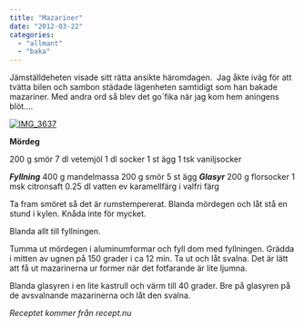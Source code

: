 ```yaml
---
title: "Mazariner"
date: "2012-03-22"
categories: 
  - "allmant"
  - "baka"
---
```


Jämställdeheten visade sitt rätta ansikte häromdagen.  Jag åkte iväg för att tvätta bilen och sambon städade lägenheten samtidigt som han bakade mazariner. Med andra ord så blev det go´fika när jag kom hem aningens blöt....

[![](/static/img/IMG_3637-1024x682.jpg "IMG_3637")](http://import.local/wp-content/uploads/2012/03/IMG_3637.jpg)

**Mördeg**

200 g smör 7 dl vetemjöl 1 dl socker 1 st ägg 1 tsk vaniljsocker

_**Fyllning**_ 400 g mandelmassa 200 g smör 5 st ägg _**Glasyr**_ 200 g florsocker 1 msk citronsaft 0.25 dl vatten ev karamellfärg i valfri färg

Ta fram smöret så det är rumstempererat. Blanda mördegen och låt stå en stund i kylen. Knåda inte för mycket.

Blanda allt till fyllningen.

Tumma ut mördegen i aluminumformar och fyll dom med fyllningen. Grädda i mitten av ugnen på 150 grader i ca 12 min. Ta ut och låt svalna. Det är lätt att få ut mazarinerna ur former när det fotfarande är lite ljumna.

Blanda glasyren i en lite kastrull och värm till 40 grader. Bre på glasyren på de avsvalnande mazarinerna och låt den svalna.

_Receptet kommer från recept.nu_
